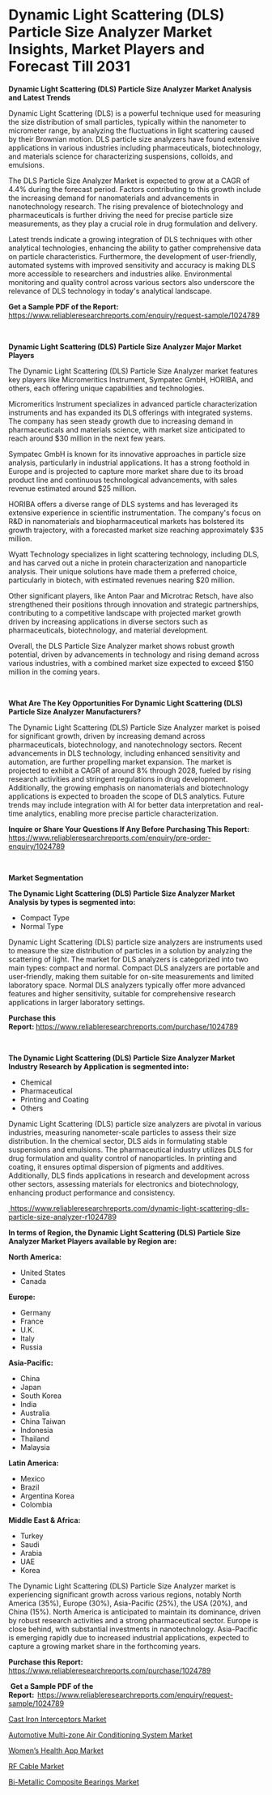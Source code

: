 <p><h1>Dynamic Light Scattering (DLS) Particle Size Analyzer Market Insights, Market Players and Forecast Till 2031</h1></p><p><strong>Dynamic Light Scattering (DLS) Particle Size Analyzer Market Analysis and Latest Trends</strong></p>
<p><p>Dynamic Light Scattering (DLS) is a powerful technique used for measuring the size distribution of small particles, typically within the nanometer to micrometer range, by analyzing the fluctuations in light scattering caused by their Brownian motion. DLS particle size analyzers have found extensive applications in various industries including pharmaceuticals, biotechnology, and materials science for characterizing suspensions, colloids, and emulsions.</p><p>The DLS Particle Size Analyzer Market is expected to grow at a CAGR of 4.4% during the forecast period. Factors contributing to this growth include the increasing demand for nanomaterials and advancements in nanotechnology research. The rising prevalence of biotechnology and pharmaceuticals is further driving the need for precise particle size measurements, as they play a crucial role in drug formulation and delivery.</p><p>Latest trends indicate a growing integration of DLS techniques with other analytical technologies, enhancing the ability to gather comprehensive data on particle characteristics. Furthermore, the development of user-friendly, automated systems with improved sensitivity and accuracy is making DLS more accessible to researchers and industries alike. Environmental monitoring and quality control across various sectors also underscore the relevance of DLS technology in today's analytical landscape.</p></p>
<p><strong>Get a Sample PDF of the Report:&nbsp;</strong> <a href="https://www.reliableresearchreports.com/enquiry/request-sample/1024789">https://www.reliableresearchreports.com/enquiry/request-sample/1024789</a></p>
<p>&nbsp;</p>
<p><strong>Dynamic Light Scattering (DLS) Particle Size Analyzer Major Market Players</strong></p>
<p><p>The Dynamic Light Scattering (DLS) Particle Size Analyzer market features key players like Micromeritics Instrument, Sympatec GmbH, HORIBA, and others, each offering unique capabilities and technologies.</p><p>Micromeritics Instrument specializes in advanced particle characterization instruments and has expanded its DLS offerings with integrated systems. The company has seen steady growth due to increasing demand in pharmaceuticals and materials science, with market size anticipated to reach around $30 million in the next few years.</p><p>Sympatec GmbH is known for its innovative approaches in particle size analysis, particularly in industrial applications. It has a strong foothold in Europe and is projected to capture more market share due to its broad product line and continuous technological advancements, with sales revenue estimated around $25 million.</p><p>HORIBA offers a diverse range of DLS systems and has leveraged its extensive experience in scientific instrumentation. The company's focus on R&D in nanomaterials and biopharmaceutical markets has bolstered its growth trajectory, with a forecasted market size reaching approximately $35 million.</p><p>Wyatt Technology specializes in light scattering technology, including DLS, and has carved out a niche in protein characterization and nanoparticle analysis. Their unique solutions have made them a preferred choice, particularly in biotech, with estimated revenues nearing $20 million.</p><p>Other significant players, like Anton Paar and Microtrac Retsch, have also strengthened their positions through innovation and strategic partnerships, contributing to a competitive landscape with projected market growth driven by increasing applications in diverse sectors such as pharmaceuticals, biotechnology, and material development.</p><p>Overall, the DLS Particle Size Analyzer market shows robust growth potential, driven by advancements in technology and rising demand across various industries, with a combined market size expected to exceed $150 million in the coming years.</p></p>
<p>&nbsp;</p>
<p><strong>What Are The Key Opportunities For Dynamic Light Scattering (DLS) Particle Size Analyzer Manufacturers?</strong></p>
<p><p>The Dynamic Light Scattering (DLS) Particle Size Analyzer market is poised for significant growth, driven by increasing demand across pharmaceuticals, biotechnology, and nanotechnology sectors. Recent advancements in DLS technology, including enhanced sensitivity and automation, are further propelling market expansion. The market is projected to exhibit a CAGR of around 8% through 2028, fueled by rising research activities and stringent regulations in drug development. Additionally, the growing emphasis on nanomaterials and biotechnology applications is expected to broaden the scope of DLS analytics. Future trends may include integration with AI for better data interpretation and real-time analytics, enabling more precise particle characterization.</p></p>
<p><strong>Inquire or Share Your Questions If Any Before Purchasing This Report:</strong> <a href="https://www.reliableresearchreports.com/enquiry/pre-order-enquiry/1024789">https://www.reliableresearchreports.com/enquiry/pre-order-enquiry/1024789</a></p>
<p>&nbsp;</p>
<p><strong>Market Segmentation</strong></p>
<p><strong>The Dynamic Light Scattering (DLS) Particle Size Analyzer Market Analysis by types is segmented into:</strong></p>
<p><ul><li>Compact Type</li><li>Normal Type</li></ul></p>
<p><p>Dynamic Light Scattering (DLS) particle size analyzers are instruments used to measure the size distribution of particles in a solution by analyzing the scattering of light. The market for DLS analyzers is categorized into two main types: compact and normal. Compact DLS analyzers are portable and user-friendly, making them suitable for on-site measurements and limited laboratory space. Normal DLS analyzers typically offer more advanced features and higher sensitivity, suitable for comprehensive research applications in larger laboratory settings.</p></p>
<p><strong>Purchase this Report:&nbsp;</strong><a href="https://www.reliableresearchreports.com/purchase/1024789">https://www.reliableresearchreports.com/purchase/1024789</a></p>
<p>&nbsp;</p>
<p><strong>The Dynamic Light Scattering (DLS) Particle Size Analyzer Market Industry Research by Application is segmented into:</strong></p>
<p><ul><li>Chemical</li><li>Pharmaceutical</li><li>Printing and Coating</li><li>Others</li></ul></p>
<p><p>Dynamic Light Scattering (DLS) particle size analyzers are pivotal in various industries, measuring nanometer-scale particles to assess their size distribution. In the chemical sector, DLS aids in formulating stable suspensions and emulsions. The pharmaceutical industry utilizes DLS for drug formulation and quality control of nanoparticles. In printing and coating, it ensures optimal dispersion of pigments and additives. Additionally, DLS finds applications in research and development across other sectors, assessing materials for electronics and biotechnology, enhancing product performance and consistency.</p></p>
<p><a href="https://www.reliableresearchreports.com/dynamic-light-scattering-dls-particle-size-analyzer-r1024789">&nbsp;https://www.reliableresearchreports.com/dynamic-light-scattering-dls-particle-size-analyzer-r1024789</a></p>
<p><strong>In terms of Region, the Dynamic Light Scattering (DLS) Particle Size Analyzer Market Players available by Region are:</strong></p>
<p>
    <p> <strong> North America: </strong>
        <ul>
            <li>United States</li>
            <li>Canada</li>
        </ul>
        </p> 
    <p> <strong> Europe: </strong>
        <ul>
            <li>Germany</li>
            <li>France</li>
            <li>U.K.</li>
            <li>Italy</li>
            <li>Russia</li>
        </ul>
        </p> 
    <p> <strong> Asia-Pacific: </strong>
        <ul>
            <li>China</li>
            <li>Japan</li>
            <li>South Korea</li>
            <li>India</li>
            <li>Australia</li>
            <li>China Taiwan</li>
            <li>Indonesia</li>
            <li>Thailand</li>
            <li>Malaysia</li>
        </ul>
        </p> 
    <p> <strong> Latin America: </strong>
        <ul>
            <li>Mexico</li>
            <li>Brazil</li>
            <li>Argentina Korea</li>
            <li>Colombia</li>
        </ul>
        </p> 
    <p> <strong> Middle East & Africa: </strong>
        <ul>
            <li>Turkey</li>
            <li>Saudi</li>
            <li>Arabia</li>
            <li>UAE</li>
            <li>Korea</li>
        </ul>
    </p>
    </p>
<p><p>The Dynamic Light Scattering (DLS) Particle Size Analyzer market is experiencing significant growth across various regions, notably North America (35%), Europe (30%), Asia-Pacific (25%), the USA (20%), and China (15%). North America is anticipated to maintain its dominance, driven by robust research activities and a strong pharmaceutical sector. Europe is close behind, with substantial investments in nanotechnology. Asia-Pacific is emerging rapidly due to increased industrial applications, expected to capture a growing market share in the forthcoming years.</p></p>
<p><strong>Purchase this Report: </strong><a href="https://www.reliableresearchreports.com/purchase/1024789">https://www.reliableresearchreports.com/purchase/1024789</a></p>
<p>&nbsp;<strong>Get a Sample PDF of the Report:&nbsp;&nbsp;</strong><a href="https://www.reliableresearchreports.com/enquiry/request-sample/1024789">https://www.reliableresearchreports.com/enquiry/request-sample/1024789</a></p>
<p><strong></strong></p>
<p><p><a href="https://issuu.com/reportprime-2/docs/cast-iron-interceptors-market-size-_a55429c9d8313a">Cast Iron Interceptors Market</a></p><p><a href="https://github.com/BesaLoshi2000/Market-Research-Report-List-1/blob/main/automotive-multi-zone-air-conditioning-system-market.md">Automotive Multi-zone Air Conditioning System Market</a></p><p><a href="https://github.com/irfadac/Market-Research-Report-List-5/blob/main/womens-health-app-market.md">Women’s Health App Market</a></p><p><a href="https://www.linkedin.com/pulse/rf-cable-market-forecasts-trends-impact-analysis-2024-2031-3a1cf?trackingId=DGGC0vDbT%2FiXm680CEkJ8g%3D%3D">RF Cable Market</a></p><p><a href="https://issuu.com/reportprime-2/docs/bi-metallic-composite-bearings-mark_3cf791c319184f">Bi-Metallic Composite Bearings Market</a></p></p>